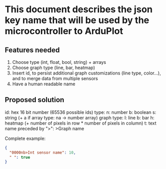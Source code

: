 
# This document describes the json key name that will be used by the microcontroller to ArduPlot

## Features needed

1. Choose type (int, float, bool, string) + arrays
2. Choose graph type (line, bar, heatmap)
3. Insert id, to persist additional graph customizations (line type, color...), and to merge data from multiple sensors
4. Have a human readable name

## Proposed solution

id: hex 16 bit number (65536 possible ids)
type:
n: number
b: boolean
s: string
(+ a if array type: na -> number array)
graph type:
l: line
b: bar
h: heatmap (+ number of pixels in row * number of pixels in column)
t: text
name preceded by ">": >Graph name

Complete example:

``` json
{
  "0000nb>Int sensor name": 10,
  " ": true
}
```
